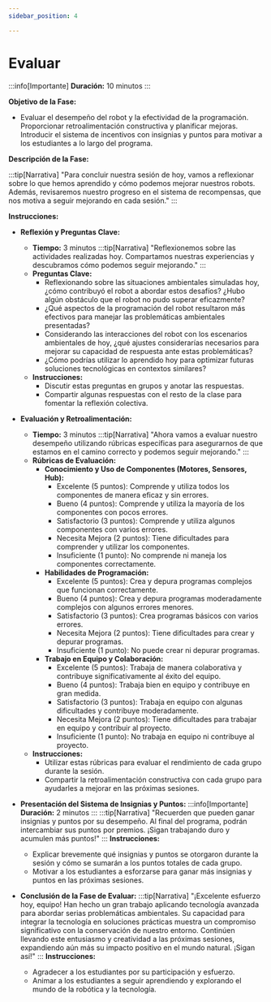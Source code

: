 ```yaml
---
sidebar_position: 4

---
```

# Evaluar

:::info[Importante]
**Duración:** 10 minutos
:::

**Objetivo de la Fase:**

- Evaluar el desempeño del robot y la efectividad de la programación. Proporcionar retroalimentación constructiva y planificar mejoras. Introducir el sistema de incentivos con insignias y puntos para motivar a los estudiantes a lo largo del programa.

**Descripción de la Fase:**

:::tip[Narrativa]
"Para concluir nuestra sesión de hoy, vamos a reflexionar sobre lo que hemos aprendido y cómo podemos mejorar nuestros robots. Además, revisaremos nuestro progreso en el sistema de recompensas, que nos motiva a seguir mejorando en cada sesión."
:::

**Instrucciones:**

- **Reflexión y Preguntas Clave:**
  - **Tiempo:** 3 minutos
  :::tip[Narrativa]
    "Reflexionemos sobre las actividades realizadas hoy. Compartamos nuestras experiencias y descubramos cómo podemos seguir mejorando."
  :::
  - **Preguntas Clave:**
    - Reflexionando sobre las situaciones ambientales simuladas hoy, ¿cómo contribuyó el robot a abordar estos desafíos? ¿Hubo algún obstáculo que el robot no pudo superar eficazmente?
    - ¿Qué aspectos de la programación del robot resultaron más efectivos para manejar las problemáticas ambientales presentadas?
    - Considerando las interacciones del robot con los escenarios ambientales de hoy, ¿qué ajustes considerarías necesarios para mejorar su capacidad de respuesta ante estas problemáticas?
    - ¿Cómo podrías utilizar lo aprendido hoy para optimizar futuras soluciones tecnológicas en contextos similares?
  - **Instrucciones:**
    - Discutir estas preguntas en grupos y anotar las respuestas.
    - Compartir algunas respuestas con el resto de la clase para fomentar la reflexión colectiva.

- **Evaluación y Retroalimentación:**
  - **Tiempo:** 3 minutos
  :::tip[Narrativa]
    "Ahora vamos a evaluar nuestro desempeño utilizando rúbricas específicas para asegurarnos de que estamos en el camino correcto y podemos seguir mejorando."
  :::
  - **Rúbricas de Evaluación:**
    - **Conocimiento y Uso de Componentes (Motores, Sensores, Hub):**
      - Excelente (5 puntos): Comprende y utiliza todos los componentes de manera eficaz y sin errores.
      - Bueno (4 puntos): Comprende y utiliza la mayoría de los componentes con pocos errores.
      - Satisfactorio (3 puntos): Comprende y utiliza algunos componentes con varios errores.
      - Necesita Mejora (2 puntos): Tiene dificultades para comprender y utilizar los componentes.
      - Insuficiente (1 punto): No comprende ni maneja los componentes correctamente.
    - **Habilidades de Programación:**
      - Excelente (5 puntos): Crea y depura programas complejos que funcionan correctamente.
      - Bueno (4 puntos): Crea y depura programas moderadamente complejos con algunos errores menores.
      - Satisfactorio (3 puntos): Crea programas básicos con varios errores.
      - Necesita Mejora (2 puntos): Tiene dificultades para crear y depurar programas.
      - Insuficiente (1 punto): No puede crear ni depurar programas.
    - **Trabajo en Equipo y Colaboración:**
      - Excelente (5 puntos): Trabaja de manera colaborativa y contribuye significativamente al éxito del equipo.
      - Bueno (4 puntos): Trabaja bien en equipo y contribuye en gran medida.
      - Satisfactorio (3 puntos): Trabaja en equipo con algunas dificultades y contribuye moderadamente.
      - Necesita Mejora (2 puntos): Tiene dificultades para trabajar en equipo y contribuir al proyecto.
      - Insuficiente (1 punto): No trabaja en equipo ni contribuye al proyecto.
  - **Instrucciones:**
    - Utilizar estas rúbricas para evaluar el rendimiento de cada grupo durante la sesión.
    - Compartir la retroalimentación constructiva con cada grupo para ayudarles a mejorar en las próximas sesiones.

- **Presentación del Sistema de Insignias y Puntos:**
  :::info[Importante]
  **Duración:** 2 minutos
  :::
  :::tip[Narrativa]
  "Recuerden que pueden ganar insignias y puntos por su desempeño. Al final del programa, podrán intercambiar sus puntos por premios. ¡Sigan trabajando duro y acumulen más puntos!"
  :::
  **Instrucciones:**
  - Explicar brevemente qué insignias y puntos se otorgaron durante la sesión y cómo se sumarán a los puntos totales de cada grupo.
  - Motivar a los estudiantes a esforzarse para ganar más insignias y puntos en las próximas sesiones.

- **Conclusión de la Fase de Evaluar:**
  :::tip[Narrativa]
  "¡Excelente esfuerzo hoy, equipo! Han hecho un gran trabajo aplicando tecnología avanzada para abordar serias problemáticas ambientales. Su capacidad para integrar la tecnología en soluciones prácticas muestra un compromiso significativo con la conservación de nuestro entorno. Continúen llevando este entusiasmo y creatividad a las próximas sesiones, expandiendo aún más su impacto positivo en el mundo natural. ¡Sigan así!"
  :::
  **Instrucciones:**
  - Agradecer a los estudiantes por su participación y esfuerzo.
  - Animar a los estudiantes a seguir aprendiendo y explorando el mundo de la robótica y la tecnología.
